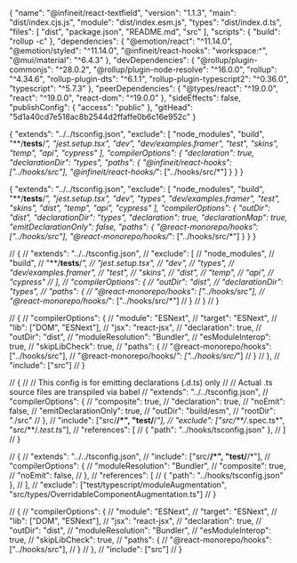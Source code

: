 {
  "name": "@infineit/react-textfield",
  "version": "1.1.3",
  "main": "dist/index.cjs.js",
  "module": "dist/index.esm.js",
  "types": "dist/index.d.ts",
  "files": [
    "dist",
    "package.json",
    "README.md",
    "src"
  ],
  "scripts": {
    "build": "rollup -c"
  },
  "dependencies": {
    "@emotion/react": "^11.14.0",
    "@emotion/styled": "^11.14.0",
    "@infineit/react-hooks": "workspace:^",
    "@mui/material": "^6.4.3"
  },
  "devDependencies": {
    "@rollup/plugin-commonjs": "^28.0.2",
    "@rollup/plugin-node-resolve": "^16.0.0",
    "rollup": "^4.34.6",
    "rollup-plugin-dts": "^6.1.1",
    "rollup-plugin-typescript2": "^0.36.0",
    "typescript": "^5.7.3"
  },
  "peerDependencies": {
    "@types/react": "^19.0.0",
    "react": "^19.0.0",
    "react-dom": "^19.0.0"
  },
  "sideEffects": false,
  "publishConfig": {
    "access": "public"
  },
  "gitHead": "5d1a40cd7e518ac8b2544d2ffaffe0b6c16e952c"
}

{
  "extends": "../../tsconfig.json",
  "exclude": [
      "node_modules",
      "build",
      "**/__tests__/*",
      "jest.setup.tsx",
      "dev",
      "dev/examples.framer",
      "test",
      "skins",
      "temp",
      "api",
      "cypress"
  ],
  "compilerOptions": {
    "declaration": true,
    "declarationDir": "types",
    "paths": {
        "@infineit/react-hooks": ["../hooks/src"],
        "@infineit/react-hooks/*": ["../hooks/src/*"]
    }
  }
}





{
    "extends": "../../tsconfig.json",
    "exclude": [
      "node_modules",
      "build",
      "**/__tests__/*",
      "jest.setup.tsx",
      "dev",
      "types",
      "dev/examples.framer",
      "test",
      "skins",
      "dist",
      "temp",
      "api",
      "cypress"
    ],
    "compilerOptions": {
      "outDir": "dist",
      "declarationDir": "types",
      "declaration": true,
      "declarationMap": true,
      "emitDeclarationOnly": false,
      "paths": {
        "@react-monorepo/hooks": ["../hooks/src"],
        "@react-monorepo/hooks/*": ["../hooks/src/*"]
      }
    }
  }
  
  
  // {
  //   "extends": "../../tsconfig.json",
  //   "exclude": [
  //       "node_modules",
  //       "build",
  //       "**/__tests__/*",
  //       "jest.setup.tsx",
  //       "dev",
  //       "types",
  //       "dev/examples.framer",
  //       "test",
  //       "skins",
  //       "dist",
  //       "temp",
  //       "api",
  //       "cypress"
  //   ],
  //   "compilerOptions": {
  //      "outDir": "dist",
  //      "declarationDir": "types",
  //     "paths": {
  //         "@react-monorepo/hooks": ["../hooks/src"],
  //         "@react-monorepo/hooks/*": ["../hooks/src/*"]
  //     }
  //   }
  // }
  
  // {
  //   "compilerOptions": {
  //     "module": "ESNext",
  //     "target": "ESNext",
  //     "lib": ["DOM", "ESNext"],
  //     "jsx": "react-jsx",
  //     "declaration": true,
  //     "outDir": "dist",
  //     "moduleResolution": "Bundler",
  //     "esModuleInterop": true,
  //     "skipLibCheck": true,
  //     "paths": {
  //       "@react-monorepo/hooks": ["../hooks/src"],
  //       "@react-monorepo/hooks/*": ["../hooks/src/*"]
  //     }
  //   },
  //   "include": ["src"]
  // }
  
  // {
  //   // This config is for emitting declarations (.d.ts) only
  //   // Actual .ts source files are transpiled via babel
  //   "extends": "../../tsconfig.json",
  //   "compilerOptions": {
  //     "composite": true,
  //     "declaration": true,
  //     "noEmit": false,
  //     "emitDeclarationOnly": true,
  //     "outDir": "build/esm",
  //     "rootDir": "./src"
  //   },
  //   "include": ["src/**/*", "test/**/*"],
  //   "exclude": ["src/**/*.spec.ts*", "src/**/*.test.ts*"],
  //   "references": [
  //     { "path": "../hooks/tsconfig.json" },
  //   ]
  // }
  
  // {
  //   "extends": "../../tsconfig.json",
  //   "include": ["src/**/*", "test/**/*"],
  //    "compilerOptions": {
  //      "moduleResolution": "Bundler",
  //      "composite": true,
  //      "noEmit": false,
  //    },
  //    "references": [
  //     { "path": "../hooks/tsconfig.json" },
  //   ],
  //   "exclude": ["test/typescript/moduleAugmentation", "src/types/OverridableComponentAugmentation.ts"]
  // }
  
  
  
  // {
  //   "compilerOptions": {
  //     "module": "ESNext",
  //     "target": "ESNext",
  //     "lib": ["DOM", "ESNext"],
  //     "jsx": "react-jsx",
  //     "declaration": true,
  //     "outDir": "dist",
  //     "moduleResolution": "Bundler",
  //     "esModuleInterop": true,
  //     "skipLibCheck": true,
  //     "paths": {
  //       "@react-monorepo/hooks": ["../hooks/src"],
  //     }
  //   },
  //   "include": ["src"]
  // }
  
